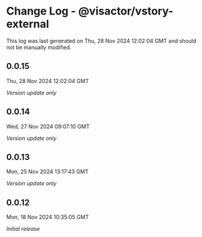 # Change Log - @visactor/vstory-external

This log was last generated on Thu, 28 Nov 2024 12:02:04 GMT and should not be manually modified.

## 0.0.15
Thu, 28 Nov 2024 12:02:04 GMT

_Version update only_

## 0.0.14
Wed, 27 Nov 2024 09:07:10 GMT

_Version update only_

## 0.0.13
Mon, 25 Nov 2024 13:17:43 GMT

_Version update only_

## 0.0.12
Mon, 18 Nov 2024 10:35:05 GMT

_Initial release_

